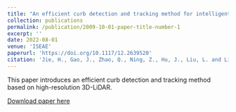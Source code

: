 ```yaml
---
title: "An efficient curb detection and tracking method for intelligent vehicles via a high-resolution 3D-LiDAR"
collection: publications
permalink: /publication/2009-10-01-paper-title-number-1
excerpt: ''
date: 2022-08-01
venue: 'ISEAE'
paperurl: 'https://doi.org/10.1117/12.2639520'
citation: 'Jie, H., Gao, J., Zhao, Q., Ning, Z., Hu, J., Liu, L. and Liu, W., 2022, August. An efficient curb detection and tracking method for intelligent vehicles via a high-resolution 3D-LiDAR. In 4th International Conference on Information Science, Electrical, and Automation Engineering (ISEAE 2022) (Vol. 12257, pp. 310-317). SPIE.'
---
```


This paper introduces an efficient curb detection and tracking method based on high-resolution 3D-LiDAR.

[Download paper here](https://www.spiedigitallibrary.org/conference-proceedings-of-spie/12257/1225716/An-efficient-curb-detection-and-tracking-method-for-intelligent-vehicles/10.1117/12.2639520.short#_=_)

